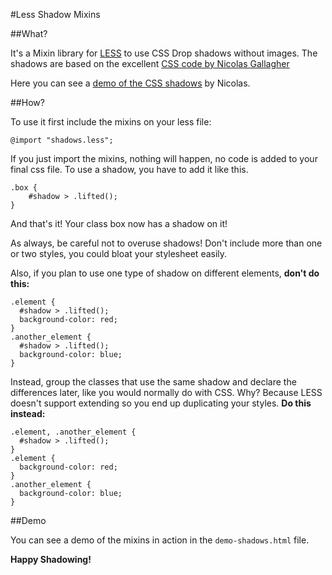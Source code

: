#Less Shadow Mixins

##What?

It's a Mixin library for [LESS](http://lesscss.org/) to use CSS Drop shadows without images. The shadows are based on the excellent [CSS code by Nicolas Gallagher](http://nicolasgallagher.com/css-drop-shadows-without-images/)

Here you can see a [demo of the CSS shadows](http://nicolasgallagher.com/css-drop-shadows-without-images/demo/) by Nicolas.

##How?

To use it first include the mixins on your less file:

	@import "shadows.less";

If you just import the mixins, nothing will happen, no code is added to your final css file. To use a shadow, you have to add it like this.

	.box {
		#shadow > .lifted();
	}

And that's it! Your class box now has a shadow on it!

As always, be careful not to overuse shadows! Don't include more than one or two styles, you could bloat your stylesheet easily.

Also, if you plan to use one type of shadow on different elements, **don't do this:**
	
	.element {
      #shadow > .lifted();
	  background-color: red;
	}
	.another_element {
	  #shadow > .lifted();
	  background-color: blue;
	}

Instead, group the classes that use the same shadow and declare the differences later, like you would normally do with CSS. Why? Because LESS doesn't support extending so you end up duplicating your styles. **Do this instead:**

	.element, .another_element {
      #shadow > .lifted();
	}
	.element {
	  background-color: red;
	}
	.another_element {
	  background-color: blue;
	}

##Demo

You can see a demo of the mixins in action in the `demo-shadows.html` file.

**Happy Shadowing!**
